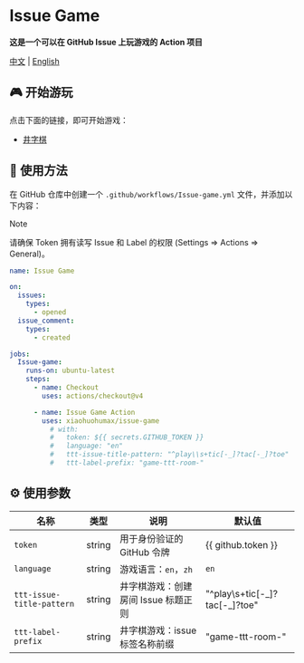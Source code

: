 # Issue Game

**这是一个可以在 GitHub Issue 上玩游戏的 Action 项目**

[中文](README_ZH.md) | [English](README.md)

## 🎮 开始游玩

点击下面的链接，即可开始游戏：

+ [井字棋](https://github.com/xiaohuohumax/issue-game/issues/new?title=Play%20Tic-Tac-Toe&body=请不要修改%20Issue%20标题，直接提交即可。 '点击此处创建房间，开始游戏')

## 📖 使用方法

在 GitHub 仓库中创建一个 `.github/workflows/Issue-game.yml` 文件，并添加以下内容：

> [!Note]
> 请确保 Token 拥有读写 Issue 和 Label 的权限 (Settings => Actions => General)。

```yaml
name: Issue Game

on:
  issues:
    types:
      - opened
  issue_comment:
    types:
      - created

jobs:
  Issue-game:
    runs-on: ubuntu-latest
    steps:
      - name: Checkout
        uses: actions/checkout@v4

      - name: Issue Game Action
        uses: xiaohuohumax/issue-game
          # with:
          #   token: ${{ secrets.GITHUB_TOKEN }}
          #   language: "en"
          #   ttt-issue-title-pattern: "^play\\s+tic[-_]?tac[-_]?toe"
          #   ttt-label-prefix: "game-ttt-room-"
```

## ⚙ 使用参数

| 名称                      | 类型   | 说明                                | 默认值                           |
| ------------------------- | ------ | ----------------------------------- | -------------------------------- |
| `token`                   | string | 用于身份验证的 GitHub 令牌          | {{ github.token }}               |
| `language`                | string | 游戏语言：`en`，`zh`                | `en`                             |
| `ttt-issue-title-pattern` | string | 井字棋游戏：创建房间 Issue 标题正则 | "^play\\s+tic[-\_]?tac[-\_]?toe" |
| `ttt-label-prefix`        | string | 井字棋游戏：issue 标签名称前缀      | "game-ttt-room-"                 |
